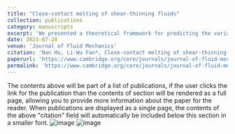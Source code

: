 ```yaml
---
title: "Close-contact melting of shear-thinning fluids"
collection: publications
category: manuscripts
excerpt: 'We presented a theoretical framework for predicting the variation of liquid melt film thickness and motion of unmelted solid for both Carreau and power-law fluids.'
date: 2023-07-28
venue: 'Journal of Fluid Mechanics'
citation: 'Nan Hu, Li-Wu Fan*, Close-contact melting of shear-thinning fluids, Journal of Fluid Mechanics, 968, A9 (2023).'
paperurl: 'https://www.cambridge.org/core/journals/journal-of-fluid-mechanics/article/abs/closecontact-melting-of-shearthinning-fluids/E7D19E29A5E38430F01FD814C6BCF9FB'
permalink: 'https://www.cambridge.org/core/journals/journal-of-fluid-mechanics/article/abs/closecontact-melting-of-shearthinning-fluids/E7D19E29A5E38430F01FD814C6BCF9FB'
---
```


The contents above will be part of a list of publications, if the user clicks the link for the publication than the contents of section will be rendered as a full page, allowing you to provide more information about the paper for the reader. When publications are displayed as a single page, the contents of the above "citation" field will automatically be included below this section in a smaller font.
![image](https://github.com/user-attachments/assets/a098d8c8-1e55-4b90-93e8-53e89ed2b6e4)
![image](https://github.com/user-attachments/assets/1b498910-e6b1-4bf9-b82f-433480937c75)
